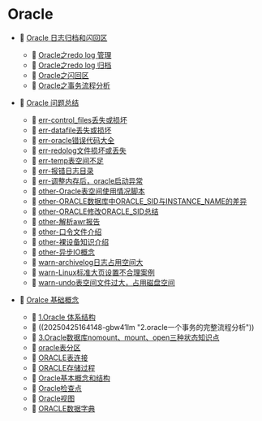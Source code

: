 # Oracle

- 📑 [Oracle 日志归档和闪回区](Oracle/Oracle%20日志归档和闪回区.md)

  - 📄 [Oracle之redo log 管理](Oracle/Oracle%20日志归档和闪回区/Oracle之redo%20log%20管理.md)
  - 📄 [Oracle之redo log 归档](Oracle/Oracle%20日志归档和闪回区/Oracle之redo%20log%20归档.md)
  - 📄 [Oracle之闪回区](Oracle/Oracle%20日志归档和闪回区/Oracle之闪回区.md)
  - 📄 [Oracle之事务流程分析](Oracle/Oracle%20日志归档和闪回区/Oracle之事务流程分析.md)
- 📑 [Oracle 问题总结](Oracle/Oracle%20问题总结.md)

  - 📄 [err-control_files丢失或损坏](Oracle/Oracle%20问题总结/err-control_files丢失或损坏.md)
  - 📄 [err-datafile丢失或损坏](Oracle/Oracle%20问题总结/err-datafile丢失或损坏.md)
  - 📄 [err-oracle错误代码大全](Oracle/Oracle%20问题总结/err-oracle错误代码大全.md)
  - 📄 [err-redolog文件损坏或丢失](Oracle/Oracle%20问题总结/err-redolog文件损坏或丢失.md)
  - 📄 [err-temp表空间不足](Oracle/Oracle%20问题总结/err-temp表空间不足.md)
  - 📄 [err-报错日志目录](Oracle/Oracle%20问题总结/err-报错日志目录.md)
  - 📄 [err-调整内存后，oracle启动异常](Oracle/Oracle%20问题总结/err-调整内存后，oracle启动异常.md)
  - 📄 [other-Oracle表空间使用情况脚本](Oracle/Oracle%20问题总结/other-Oracle表空间使用情况脚本.md)
  - 📄 [other-ORACLE数据库中ORACLE_SID与INSTANCE_NAME的差异](Oracle/Oracle%20问题总结/other-ORACLE数据库中ORACLE_SID与INSTANCE_NAME的差异.md)
  - 📄 [other-ORACLE修改ORACLE_SID总结](Oracle/Oracle%20问题总结/other-ORACLE修改ORACLE_SID总结.md)
  - 📄 [other-解析awr报告](Oracle/Oracle%20问题总结/other-解析awr报告.md)
  - 📄 [other-口令文件介绍](Oracle/Oracle%20问题总结/other-口令文件介绍.md)
  - 📄 [other-裸设备知识介绍](Oracle/Oracle%20问题总结/other-裸设备知识介绍.md)
  - 📄 [other-异步IO概念](Oracle/Oracle%20问题总结/other-异步IO概念.md)
  - 📄 [warn-archivelog日志占用空间大](Oracle/Oracle%20问题总结/warn-archivelog日志占用空间大.md)
  - 📄 [warn-Linux标准大页设置不合理案例](Oracle/Oracle%20问题总结/warn-Linux标准大页设置不合理案例.md)
  - 📄 [warn-undo表空间文件过大，占用磁盘空间](Oracle/Oracle%20问题总结/warn-undo表空间文件过大，占用磁盘空间.md)
- 📑 [Oralce 基础概念](Oracle/Oralce%20基础概念.md)

  - 📄 [1.Oracle 体系结构](Oracle/Oralce%20基础概念/1.Oracle%20体系结构.md)
  - 📄 ((20250425164148-gbw41lm "2.oracle一个事务的完整流程分析"))
  - 📄 [3.Oracle数据库nomount、mount、open三种状态知识点](Oracle/Oralce%20基础概念/3.Oracle数据库nomount、mount、open三种状态知识点.md)
  - 📄 [oracle表分区](Oracle/Oralce%20基础概念/oracle表分区.md)
  - 📄 [ORACLE表连接](Oracle/Oralce%20基础概念/ORACLE表连接.md)
  - 📄 [ORACLE存储过程](Oracle/Oralce%20基础概念/ORACLE存储过程.md)
  - 📄 [Oracle基本概念和结构](Oracle/Oralce%20基础概念/Oracle基本概念和结构.md)
  - 📄 [Oracle检查点](Oracle/Oralce%20基础概念/Oracle检查点.md)
  - 📄 [Oracle视图](Oracle/Oralce%20基础概念/Oracle视图.md)
  - 📄 [ORACLE数据字典](Oracle/Oralce%20基础概念/ORACLE数据字典.md)

‍
